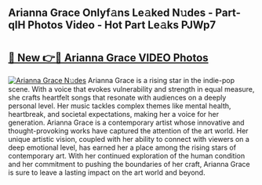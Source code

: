 ## Arianna Grace Onlyf𝚊ns Le𝚊ked N𝚞des - Part-qIH Photos Video - Hot Part Le𝚊ks PJWp7

# <h2><a href="http://ab99526.deff.icu/?id=Arianna+Grace">🔗 New 👉🔴 Arianna Grace VIDEO Photos</a></h2>

[![Arianna Grace N𝚞des](https://i.imgur.com/rIISA9y.gif)](http://ab99526.deff.icu/?id=Arianna+Grace)
Arianna Grace is a rising star in the indie-pop scene. With a voice that evokes vulnerability and strength in equal measure, she crafts heartfelt songs that resonate with audiences on a deeply personal level. Her music tackles complex themes like mental health, heartbreak, and societal expectations, making her a voice for her generation. Arianna Grace is a contemporary artist whose innovative and thought-provoking works have captured the attention of the art world. Her unique artistic vision, coupled with her ability to connect with viewers on a deep emotional level, has earned her a place among the rising stars of contemporary art. With her continued exploration of the human condition and her commitment to pushing the boundaries of her craft, Arianna Grace is sure to leave a lasting impact on the art world and beyond.
